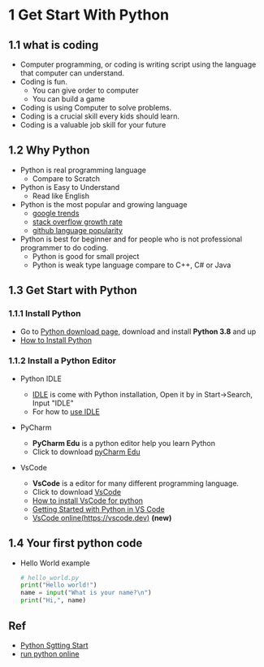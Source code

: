 # 1 Get Start With Python

## 1.1 what is coding

- Computer programming, or coding is writing script using the language that computer can understand. 
- Coding is fun.
  - You can give order to computer
  - You can build a game
- Coding is using Computer to solve problems.
- Coding is a crucial skill every kids should learn.
- Coding is a valuable job skill for your future

## 1.2 Why Python

- Python is real programming language
  - Compare to Scratch
- Python is Easy to Understand
  - Read like English
- Python is the most popular and growing language
  - [google trends](https://trends.google.com/trends/explore?q=python,Java,c%23,%2Fm%2F02p97,%2Fm%2F0jgqg&hl=en-US)
  - [stack overflow growth rate](https://149351115.v2.pressablecdn.com/wp-content/uploads/2017/09/growth_major_languages-1-1024x878.png)
  - [github language popularity](https://www.benfrederickson.com/images/github/language-popularity/major.svg)
- Python is best for beginner and for people who is not professional programmer to do coding.
  - Python is good for small project
  - Python is weak type language compare to C++, C# or Java

## 1.3 Get Start with Python

### 1.1.1 Install Python

- Go to <a target="_blank" href="https://www.python.org/downloads/">Python download page</a>, download and install **Python 3.8** and up
- <a href="https://onedrive.live.com/?authkey=%21ABw%2DLzmG9zyRWFA&cid=61E2F373B0D0BEF9&id=61E2F373B0D0BEF9%2150723&parId=61E2F373B0D0BEF9%2150531&o=OneUp" target="_blank">How to Install Python</a>

### 1.1.2 Install a Python Editor

- Python IDLE

  - [IDLE](https://en.wikipedia.org/wiki/IDLE) is come with Python installation, Open it by in Start->Search, Input "IDLE"
  - For how to [use IDLE](https://realpython.com/python-idle/)

- PyCharm
  - **PyCharm Edu** is a python editor help you learn Python
  - Click to download [pyCharm Edu](https://www.jetbrains.com/edu-products/download)

- VsCode
  - **VsCode** is a editor for many different programming language.
  - Click to download [VsCode](https://code.visualstudio.com/)
  - [How to install VsCode for python](./1.1_Install_Python_And_VSCode.pdf)
  - [Getting Started with Python in VS Code](https://code.visualstudio.com/docs/python/python-tutorial)
  - [VsCode online(https://vscode.dev)](https://vscode.dev/) **(new)**

## 1.4 Your first python code

- Hello World example
  
  ```python
  # hello_world.py
  print("Hello world!")
  name = input("What is your name?\n")
  print("Hi,", name)
  ```

## Ref

- [Python Sgtting Start](https://www.python.org/about/gettingstarted/)
- [run python online](https://repl.it/languages/python3)
  